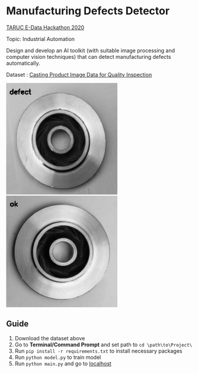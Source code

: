 # Manufacturing Defects Detector

[TARUC E-Data Hackathon 2020](https://sites.google.com/tarc.edu.my/tar-uc-e-data-hackathon-2020/home)

Topic: Industrial Automation

Design and develop an AI toolkit (with suitable image processing and computer vision techniques) that can detect manufacturing defects automatically.

Dataset : [Casting Product Image Data for Quality Inspection](https://www.kaggle.com/ravirajsinh45/real-life-industrial-dataset-of-casting-product)

<img src = "https://github.com/awyewlim/Manufacturing-Defects-Detector/blob/main/static/defect.png" width="300" height="300"> <img src = "https://github.com/awyewlim/Manufacturing-Defects-Detector/blob/main/static/ok.png" width="300" height="300">

## Guide
1. Download the dataset above
2. Go to **Terminal/Command Prompt** and set path to `cd \path\to\Project\`
3. Run `pip install -r requirements.txt` to install necessary packages
4. Run `python model.py` to train model
5. Run `python main.py` and go to [localhost](http://0.0.0.0:5000/)

